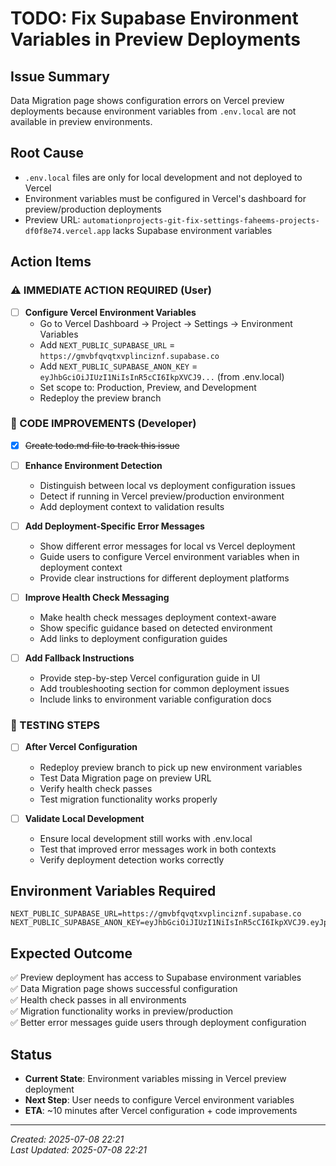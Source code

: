 # TODO: Fix Supabase Environment Variables in Preview Deployments

## Issue Summary
Data Migration page shows configuration errors on Vercel preview deployments because environment variables from `.env.local` are not available in preview environments.

## Root Cause
- `.env.local` files are only for local development and not deployed to Vercel
- Environment variables must be configured in Vercel's dashboard for preview/production deployments
- Preview URL: `automationprojects-git-fix-settings-faheems-projects-df0f8e74.vercel.app` lacks Supabase environment variables

## Action Items

### ⚠️ IMMEDIATE ACTION REQUIRED (User)
- [ ] **Configure Vercel Environment Variables**
  - Go to Vercel Dashboard → Project → Settings → Environment Variables
  - Add `NEXT_PUBLIC_SUPABASE_URL` = `https://gmvbfqvqtxvplinciznf.supabase.co`
  - Add `NEXT_PUBLIC_SUPABASE_ANON_KEY` = `eyJhbGciOiJIUzI1NiIsInR5cCI6IkpXVCJ9...` (from .env.local)
  - Set scope to: Production, Preview, and Development
  - Redeploy the preview branch

### 🔧 CODE IMPROVEMENTS (Developer)
- [x] ~~Create todo.md file to track this issue~~
- [ ] **Enhance Environment Detection**
  - Distinguish between local vs deployment configuration issues
  - Detect if running in Vercel preview/production environment
  - Add deployment context to validation results

- [ ] **Add Deployment-Specific Error Messages**
  - Show different error messages for local vs Vercel deployment
  - Guide users to configure Vercel environment variables when in deployment context
  - Provide clear instructions for different deployment platforms

- [ ] **Improve Health Check Messaging**
  - Make health check messages deployment context-aware
  - Show specific guidance based on detected environment
  - Add links to deployment configuration guides

- [ ] **Add Fallback Instructions**
  - Provide step-by-step Vercel configuration guide in UI
  - Add troubleshooting section for common deployment issues
  - Include links to environment variable configuration docs

### 🧪 TESTING STEPS
- [ ] **After Vercel Configuration**
  - Redeploy preview branch to pick up new environment variables
  - Test Data Migration page on preview URL
  - Verify health check passes
  - Test migration functionality works properly

- [ ] **Validate Local Development**
  - Ensure local development still works with .env.local
  - Test that improved error messages work in both contexts
  - Verify deployment detection works correctly

## Environment Variables Required

```env
NEXT_PUBLIC_SUPABASE_URL=https://gmvbfqvqtxvplinciznf.supabase.co
NEXT_PUBLIC_SUPABASE_ANON_KEY=eyJhbGciOiJIUzI1NiIsInR5cCI6IkpXVCJ9.eyJpc3MiOiJzdXBhYmFzZSIsInJlZiI6ImdtdmJmcXZxdHh2cGxpbmNpem5mIiwicm9sZSI6ImFub24iLCJpYXQiOjE3NTE2NTI3OTIsImV4cCI6MjA2NzIyODc5Mn0.59DAibLNINt2TTZdy6V_GMnKXHbu9obOj7qDl4eO54I
```

## Expected Outcome
✅ Preview deployment has access to Supabase environment variables  
✅ Data Migration page shows successful configuration  
✅ Health check passes in all environments  
✅ Migration functionality works in preview/production  
✅ Better error messages guide users through deployment configuration  

## Status
- **Current State**: Environment variables missing in Vercel preview deployment
- **Next Step**: User needs to configure Vercel environment variables
- **ETA**: ~10 minutes after Vercel configuration + code improvements

---
*Created: 2025-07-08 22:21*  
*Last Updated: 2025-07-08 22:21*